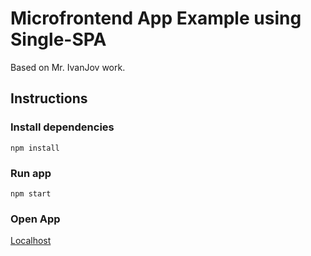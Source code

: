 # Microfrontend App Example using Single-SPA
Based on Mr. IvanJov work.

## Instructions
### Install dependencies
`npm install`

### Run app
`npm start`

### Open App
[Localhost](http://localhost:9090/#/)